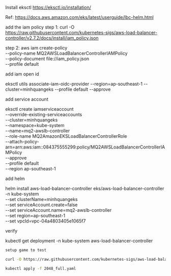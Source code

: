 Install eksctl https://eksctl.io/installation/

Ref: https://docs.aws.amazon.com/eks/latest/userguide/lbc-helm.html

add the iam policy
step 1: curl -O https://raw.githubusercontent.com/kubernetes-sigs/aws-load-balancer-controller/v2.7.2/docs/install/iam_policy.json

step 2: aws iam create-policy \
 --policy-name MQ2AWSLoadBalancerControllerIAMPolicy \
 --policy-document file://iam_policy.json \
 --profile default

add iam open id

eksctl utils associate-iam-oidc-provider --region=ap-southeast-1 --cluster=minhquangeks --profile default --approve

add service account

eksctl create iamserviceaccount \
--override-existing-serviceaccounts \
--cluster=minhquangeks \
--namespace=kube-system \
--name=mq2-awslb-controller \
--role-name MQ2AmazonEKSLoadBalancerControllerRole \
--attach-policy-arn=arn:aws:iam::084375555299:policy/MQ2AWSLoadBalancerControllerIAMPolicy \
--approve \
--profile default \
--region ap-southeast-1

add helm

helm install aws-load-balancer-controller eks/aws-load-balancer-controller \
-n kube-system \
--set clusterName=minhquangeks \
--set serviceAccount.create=false \
--set serviceAccount.name=mq2-awslb-controller \
--set region=ap-southeast-1 \
--set vpcId=vpc-04a4803405e1065f7

verify

kubectl get deployment -n kube-system aws-load-balancer-controller

```sh {"id":"01J8MRBEVD2D0WAZQ0PF9VC61J"}
setup game to test

curl -O https://raw.githubusercontent.com/kubernetes-sigs/aws-load-balancer-controller/v2.7.2/docs/examples/2048/2048_full.yaml

kubectl apply -f 2048_full.yaml


```
